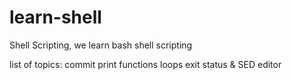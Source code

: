 # learn-shell
Shell Scripting, we learn bash shell scripting

list of topics:
commit 
print
functions 
loops
exit status &
SED editor


